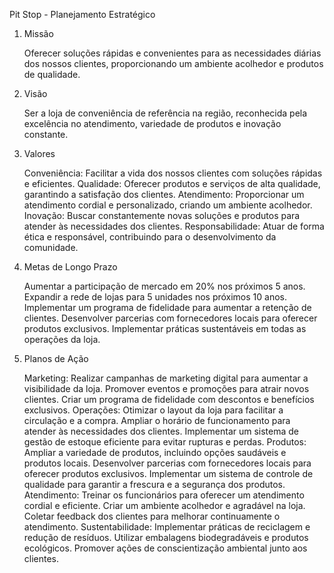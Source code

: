 Pit Stop - Planejamento Estratégico

1. Missão

    Oferecer soluções rápidas e convenientes para as necessidades diárias dos nossos clientes, proporcionando um ambiente acolhedor e produtos de qualidade.

2. Visão

    Ser a loja de conveniência de referência na região, reconhecida pela excelência no atendimento, variedade de produtos e inovação constante.

3. Valores

    Conveniência: Facilitar a vida dos nossos clientes com soluções rápidas e eficientes.
    Qualidade: Oferecer produtos e serviços de alta qualidade, garantindo a satisfação dos clientes.
    Atendimento: Proporcionar um atendimento cordial e personalizado, criando um ambiente acolhedor.
    Inovação: Buscar constantemente novas soluções e produtos para atender às necessidades dos clientes.
    Responsabilidade: Atuar de forma ética e responsável, contribuindo para o desenvolvimento da comunidade.

4. Metas de Longo Prazo

    Aumentar a participação de mercado em 20% nos próximos 5 anos.
    Expandir a rede de lojas para 5 unidades nos próximos 10 anos.
    Implementar um programa de fidelidade para aumentar a retenção de clientes.
    Desenvolver parcerias com fornecedores locais para oferecer produtos exclusivos.
    Implementar práticas sustentáveis em todas as operações da loja.

5. Planos de Ação

    Marketing:
        Realizar campanhas de marketing digital para aumentar a visibilidade da loja.
        Promover eventos e promoções para atrair novos clientes.
        Criar um programa de fidelidade com descontos e benefícios exclusivos.
    Operações:
        Otimizar o layout da loja para facilitar a circulação e a compra.
        Ampliar o horário de funcionamento para atender às necessidades dos clientes.
        Implementar um sistema de gestão de estoque eficiente para evitar rupturas e perdas.
    Produtos:
        Ampliar a variedade de produtos, incluindo opções saudáveis e produtos locais.
        Desenvolver parcerias com fornecedores locais para oferecer produtos exclusivos.
        Implementar um sistema de controle de qualidade para garantir a frescura e a segurança dos produtos.
    Atendimento:
        Treinar os funcionários para oferecer um atendimento cordial e eficiente.
        Criar um ambiente acolhedor e agradável na loja.
        Coletar feedback dos clientes para melhorar continuamente o atendimento.
    Sustentabilidade:
        Implementar práticas de reciclagem e redução de resíduos.
        Utilizar embalagens biodegradáveis e produtos ecológicos.
        Promover ações de conscientização ambiental junto aos clientes.
